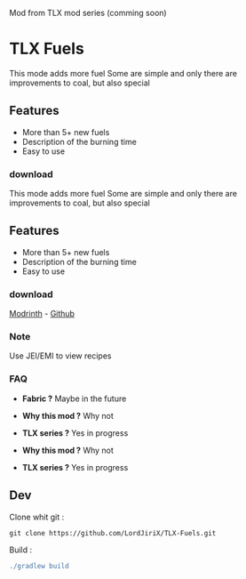Mod from TLX mod series (comming soon)


# TLX Fuels

This mode adds more fuel
Some are simple and only there are improvements to coal, but also special
## Features
- More than 5+ new fuels
- Description of the burning time
- Easy to use
### download



This mode adds more fuel 
Some are simple and only there are improvements to coal, but also special 
## Features
- More than 5+ new fuels
- Description of the burning time
- Easy to use 
### download 



[Modrinth](https://modrinth.com/mod/tlx-fuels/versions) - [Github](https://github.com/LordJiriX/TLX-Fuels/)
### Note
Use JEI/EMI to view recipes

### FAQ
- **Fabric ?**
  Maybe in the future
- **Why this mod ?**
  Why not
- **TLX series ?**
  Yes in progress
  

- **Why this mod ?**
     Why not
- **TLX series ?** 
     Yes in progress

## Dev
 Clone whit git :
 ```git
git clone https://github.com/LordJiriX/TLX-Fuels.git
 ```

Build : 
```gradle
./gradlew build
```



